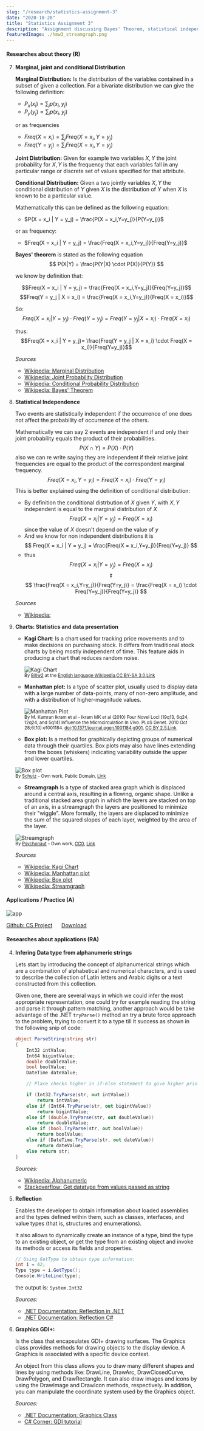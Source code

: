 ```yaml
---
slug: "/research/statistics-assignment-3"
date: "2020-10-28"
title: "Statistics Assignment 3"
description: "Assignment discussing Bayes' Theorem, statistical independence, "
featuredImage: ./hmw3_streamgraph.png
---
```

#### Researches about theory (R)

<!-- 7_R. Explain what are marginal, joint and conditional distributions and how we can explain the Bayes theorem using relative frequencies. -->

7. **Marginal, joint and conditional Distribution**

    **Marginal Distribution:** Is the distribution of the variables contained in a subset of given a collection.
    For a bivariate distribution we can give the following definition:
    
    - $P_x (x_i) = \sum_j p(x_i,y_j)$ 
    - $P_y (y_j) = \sum_i p(x_i,y_j)$ 
    
    or as frequencies 
    
    - $Freq(X = x_i) = \sum_j Freq(X = x_i ,Y = y_j )$ 
    - $Freq(Y = y_j) = \sum_i Freq(X = x_i ,Y = y_j )$

    **Joint Distribution:** Given for example two variables $X,Y$ the joint probability for $X,Y$ is the frequency that each variables fall in any particular range or discrete set of values specified for that attribute.

    **Conditional Distribution:** Given a two jointly variables 
    $X,Y$ the conditional distribution of $Y$ given $X$ is the distribution of $Y$ when $X$ is known to be a particular value.

    Mathematically this can be defined as the following equation: 
    - $P(X = x_i | Y = y_j) = \frac{P(X = x_i,Y=y_j)}{P(Y=y_j)}$
    
    or as frequency: 
    - $Freq(X = x_i | Y = y_j) = \frac{Freq(X = x_i,Y=y_j)}{Freq(Y=y_j)}$

    **Bayes' theorem**
    is stated as the following equation
    $$
        P(X|Y) = \frac{P(Y|X) \cdot P(X)}{P(Y)}
    $$

    we know by definition that:
    
    $$Freq(X = x_i | Y = y_j) = \frac{Freq(X = x_i,Y=y_j)}{Freq(Y=y_j)}$$
    $$Freq(Y = y_j | X = x_i) = \frac{Freq(X = x_i,Y=y_j)}{Freq(X = x_i)}$$

    So: 
    $$Freq(X = x_i | Y = y_j) \cdot Freq(Y=y_j) = Freq(Y = y_j | X = x_i) \cdot Freq(X = x_i)$$

    thus: 
    $$Freq(X = x_i | Y = y_j)= \frac{Freq(Y = y_j | X = x_i) \cdot Freq(X = x_i)}{Freq(Y=y_j)}$$

    


    *Sources*
    - [Wikipedia: Marginal Distribution ](https://en.wikipedia.org/wiki/Marginal_distribution)
    - [Wikipedia: Joint Probability Distribution](https://en.wikipedia.org/wiki/Joint_probability_distribution)
    - [Wikipedia: Conditional Probability Distribution](https://en.wikipedia.org/wiki/Conditional_probability_distribution)
    - [Wikipedia: Bayes' Theorem](https://en.wikipedia.org/wiki/Bayes%27_theorem)

<!-- 8_R. Explain the concept of statistical independence and why, in case of independence, the relative joint frequencies are equal to the products of the corresponding marginal frequencies..s. -->
8. **Statistical Independence**

    Two events are statistically independent if the occurrence of one does not affect the probability of occurrence of the others.

    Mathematically we can say 2 events are independent if and only their joint probability equals the product of their probabilities.
    $$
        P(X \cap Y) = P(X) \cdot P(Y)
    $$
    also we can re write saying they are independent if their relative joint frequencies are equal to the product of the correspondent marginal frequency.
    $$
        Freq(X=x_i, Y=y_i)= Freq(X = x_i) \cdot Freq(Y =y_i)
    $$
    This is better explained using the definition of conditional distribution: 
    - By definition the conditional distrbution of $X$ given $Y$, with $X,Y$ independent is equal to the marginal distribution of $X$
        $$
            Freq(X=x_i | Y = y_j) = Freq(X = x_i)
        $$
        since the value of $X$ doesn't depend on the value of $y$
    - And we know for non independent distributions it is
        $$
            Freq(X = x_i | Y = y_j) = \frac{Freq(X = x_i,Y=y_j)}{Freq(Y=y_j)}
        $$
    - thus 
        $$
            Freq(X = x_i | Y = y_j) = Freq(X = x_i)
        $$
        $$
        \Updownarrow
        $$
        $$    
            \frac{Freq(X = x_i,Y=y_j)}{Freq(Y=y_j)} = \frac{Freq(X = x_i) \cdot Freq(Y=y_j)}{Freq(Y=y_j)}
        $$



    *Sources*
    - [Wikipedia: ](https://en.wikipedia.org/wiki/Independence_(probability_theory))


<!-- 9_R. Do a review about charts useful for statistics and data presentation (Example of some: StatCharts.txt ). What is the chart type that impressed you most and why ? -->
9. **Charts: Statistics and data presentation**

    - **Kagi Chart**: Is a chart used for tracking price movements and to make decisions on purchasing stock. It differs from traditional stock charts by being mostly independent of time. This feature aids in producing a chart that reduces random noise.

        ![Kagi Chart](hmw3_KagiChart.png)
        <br/><small> By [Billw2](https://en.wikipedia.org/wiki/User:Billw2) at the [English language Wikipedia](https://en.wikipedia.org/wiki/),[CC BY-SA 3.0](http://creativecommons.org/licenses/by-sa/3.0/),[Link](https://commons.wikimedia.org/w/index.php?curid=15107393) </small>



    - **Manhattan plot:** Is a type of scatter plot, usually used to display data with a large number of data-points, many of non-zero amplitude, and with a distribution of higher-magnitude values.
    
        ![Manhattan Plot](hmw3_Manhattan_Plot.png)
        <br/><small>By M. Kamran Ikram et al - Ikram MK et al (2010) Four Novel Loci (19q13, 6q24, 12q24, and 5q14) Influence the Microcirculation In Vivo. PLoS Genet. 2010 Oct 28;6(10):e1001184. [doi](https://en.wikipedia.org/wiki/Digital_object_identifier):[10.1371/journal.pgen.1001184.g001](https://doi.org/10.1371%2Fjournal.pgen.1001184.g001), [CC BY 2.5](https://creativecommons.org/licenses/by/2.5),[Link](https://commons.wikimedia.org/w/index.php?curid=18056138)</small>

    - **Box plot:** Is a method for graphically depicting groups of numerical data through their quartiles. Box plots may also have lines extending from the boxes (whiskers) indicating variability outside the upper and lower quartiles.

    ![Box plot](hmw3-boxplot.svg.png)
    <br/><small>By [Schutz](https://commons.wikimedia.org/wiki/User:Schutz) - Own work, Public Domain, [Link](https://commons.wikimedia.org/w/index.php?curid=1501411)</small>



    - **Streamgraph** Is a type of stacked area graph which is displaced around a central axis, resulting in a flowing, organic shape. Unlike a traditional stacked area graph in which the layers are stacked on top of an axis, in a streamgraph the layers are positioned to minimize their "wiggle". More formally, the layers are displaced to minimize the sum of the squared slopes of each layer, weighted by the area of the layer.

    ![Streamgraph](hmw3_streamgraph.png)
    <br/><small> By [Psychonaut](https://commons.wikimedia.org/wiki/User:Psychonaut) - Own work, [CC0](http://creativecommons.org/publicdomain/zero/1.0/deed.en), [Link](https://commons.wikimedia.org/w/index.php?curid=20392905) </small>


    *Sources*
    - [Wikipedia: Kagi Chart](https://en.wikipedia.org/wiki/Kagi_chart)
    - [Wikipedia: Manhattan plot](https://en.wikipedia.org/wiki/Manhattan_plot)
    - [Wikipedia: Box plot](https://en.wikipedia.org/wiki/Box_plot)
    - [Wikipedia: Streamgraph](https://en.wikipedia.org/wiki/Streamgraph)


#### Applications / Practice (A)    

<!-- 7_A. Create - in your preferred language C# or VB.NET - a program which is able to read ANY file CSV (or at least 99% of them), assuming no prior knowledge about its structure (do not even assume to that a first line with variable names is necessarily present in the CSV: when not present, clearly, do some useful automatic naming). The program should use your intelligence, creativity and data checking functions (see references below) to achieve this task. The GUI should display the variables in a control, such as for instance a Treeview (or anything you deem useful, eg, https://docs.microsoft.com/en-us/dotnet/api/system.windows.forms.treeview?view=netcore-3.1 ) and let the user select the data type for each field in the CSV files. Also, some data preprocessing should be carried out on the data (or a suitable subset) in order to empirically establish the most suitable type of data of each field and thus give a preliminary tentative choice of data types for the variable fields to the program user (which he can then change on the GUI at will before reading the file) eg., https://stackoverflow.com/questions/5311699/get-datatype-from-values-passed-as-string/5325687 , https://stackoverflow.com/questions/4208244/get-current-language-in-cultureinfo , https://docs.microsoft.com/it-it/dotnet/api/system.globalization.cultureinfo.currentculture?view=netcore-3.1 ). 

Test the program with several CSV files downloaded from the Internet from various languages (ita, es/us, cn, ...) (eg, https://www.stats.govt.nz/large-datasets/csv-files-for-download/  , https://data.world/datasets/csv , https://support.spatialkey.com/spatialkey-sample-csv-data/ ) to make that values are parsed as intended. 

(For specific date field, the GUI could also let the user specify a custom format in  textbox to read it correctly https://stackoverflow.com/questions/919244/converting-a-string-to-datetime )

[Some hints for the exercise 7_A:
To hold information about variables, you might create a collection of objects each of which represents all the info (eg, name, inferred data type, user selected data type, and so on) gathered about each variable (columns of the CSV file).
To hold the values of each data point (rows of the CSV file), you might define an object which will hold the collection of values, for the respective variables, of each data point. Be careful about missing data. In case you need to catch and process exceptions, you may use the TRY CATCH structure: https://docs.microsoft.com/en-us/dotnet/standard/exceptions/best-practices-for-exceptions ] -->

![app](hmw3_app.JPG)

[Github: CS Project](https://github.com/AlZeck/statistcsApplicationHomeworks/tree/homework3/Homework_3/CSVReaderTask7)
<span style="margin:10px"></span> 
[Download](https://github.com/AlZeck/statistcsApplicationHomeworks/releases/tag/homework3)

<!-- OPT 8_A. In the previous program 7_A, as a verification, plug the code you have already developed for computing the mean and the (univariate) statistical distribution, and allow the user to select any variable and compute the arithmetic mean (only when it makes sense) and the distribution. [Make this general enough, in anticipation of in homework program, where we will also add bivariate distributions and, in general, multivariate distributions, with various charts.] -->


#### Researches about applications (RA)

<!-- 4_RA. Find on the internet all possible ways you can infer a suitable data type, useful for statistical processing, when you are getting data points as a flow of alphanumeric strings ( https://en.wikipedia.org/wiki/Alphanumeric , https://stackoverflow.com/questions/5311699/get-datatype-from-values-passed-as-string/5325687. Be aware of possible format difference due to language.)-->

4. **Infering Data type from alphanumeric strings**

    Lets start by introducing the concept of alphanumerical strings which are a combination of alphabetical and numerical characters, and is used to describe the collection of Latin letters and Arabic digits or a text constructed from this collection.

    Given one, there are several ways in which we could infer the most appropriate representation, one could try for example reading the string and parse it through pattern matching, another approach would be take advantage of the .NET `tryParse()` method an try a brute force approach to the problem, trying to convert it to a type till it success as shown in the following snip of code:

    ```cs
    object ParseString(string str)
    {
        Int32 intValue;
        Int64 bigintValue;
        double doubleValue;
        bool boolValue;
        DateTime dateValue;        

        // Place checks higher in if-else statement to give higher priority to type.

        if (Int32.TryParse(str, out intValue))
            return intValue;
        else if (Int64.TryParse(str, out bigintValue))
            return bigintValue;
        else if (double.TryParse(str, out doubleValue))
            return doubleValue;       
        else if (bool.TryParse(str, out boolValue))
            return boolValue;
        else if (DateTime.TryParse(str, out dateValue))
            return dateValue;
        else return str;
    }
    ```

    *Sources:*
    - [Wikipedia: Alphanumeric](https://en.wikipedia.org/wiki/Alphanumeric)
    - [Stackoverflow: Get datatype from values passed as string](https://stackoverflow.com/questions/5311699/get-datatype-from-values-passed-as-string/5325687)



<!-- 5_RA. Do a research about Reflection and the type Type and make all examples that you deem to be useful. (eg,. http://csharp.net-tutorials.com/reflection/introduction/n/  http://www.codeproject.com/Articles/17269/Reflection-in-C-Tutorial  http://www.codeguru.com/csharp/csharp/cs_misc/reflection/article.php/c4257  http://www.youtube.com/watch?v=C-G7fobbBP0  http://www.codeproject.com/Articles/55710/Reflection-in-NET , etc.-->

5. **Reflection**
    
    Enables the developer to obtain information about loaded assemblies and the types defined within them, such as classes, interfaces, and value types (that is, structures and enumerations). 

    It also allows to dynamically create an instance of a type, bind the type to an existing object, or get the type from an existing object and invoke its methods or access its fields and properties. 

    ``` cs
    // Using GetType to obtain type information:
    int i = 42;
    Type type = i.GetType();
    Console.WriteLine(type);
    ```
    the output is: `System.Int32`

    *Sources:*
    - [.NET Documentation: Reflection in .NET](https://docs.microsoft.com/en-us/dotnet/framework/reflection-and-codedom/reflection)
    - [.NET Documentation: Reflection C#](https://docs.microsoft.com/en-us/dotnet/csharp/programming-guide/concepts/reflection)

<!-- 6_RA. Do a comprehensive research about the GRAPHICS (GDI+ library) object and all its members.-->

6. **Graphics GDI+:** 
    
    Is the class that encapsulates GDI+ drawing surfaces.
    The Graphics class provides methods for drawing objects to the display device. A Graphics is associated with a specific device context.

    An object from this class allows you to draw many different shapes and lines by using methods like: DrawLine, DrawArc, DrawClosedCurve, DrawPolygon, and DrawRectangle.  It can also draw images and icons by using the DrawImage and DrawIcon methods, respectively. In addition, you can manipulate the coordinate system used by the Graphics object. 



    *Sources:*
    - [.NET Documentation: Graphics Class](https://docs.microsoft.com/en-us/dotnet/api/system.drawing.graphics?view=dotnet-plat-ext-3.1#definition)
    - [C# Corner: GDI tutorial](https://www.c-sharpcorner.com/article/gdi-tutorial-for-beginners/)

